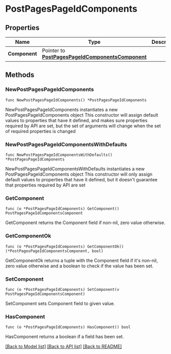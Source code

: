 # PostPagesPageIdComponents

## Properties

Name | Type | Description | Notes
------------ | ------------- | ------------- | -------------
**Component** | Pointer to [**PostPagesPageIdComponentsComponent**](postPagesPageIdComponents_component.md) |  | [optional] 

## Methods

### NewPostPagesPageIdComponents

`func NewPostPagesPageIdComponents() *PostPagesPageIdComponents`

NewPostPagesPageIdComponents instantiates a new PostPagesPageIdComponents object
This constructor will assign default values to properties that have it defined,
and makes sure properties required by API are set, but the set of arguments
will change when the set of required properties is changed

### NewPostPagesPageIdComponentsWithDefaults

`func NewPostPagesPageIdComponentsWithDefaults() *PostPagesPageIdComponents`

NewPostPagesPageIdComponentsWithDefaults instantiates a new PostPagesPageIdComponents object
This constructor will only assign default values to properties that have it defined,
but it doesn't guarantee that properties required by API are set

### GetComponent

`func (o *PostPagesPageIdComponents) GetComponent() PostPagesPageIdComponentsComponent`

GetComponent returns the Component field if non-nil, zero value otherwise.

### GetComponentOk

`func (o *PostPagesPageIdComponents) GetComponentOk() (*PostPagesPageIdComponentsComponent, bool)`

GetComponentOk returns a tuple with the Component field if it's non-nil, zero value otherwise
and a boolean to check if the value has been set.

### SetComponent

`func (o *PostPagesPageIdComponents) SetComponent(v PostPagesPageIdComponentsComponent)`

SetComponent sets Component field to given value.

### HasComponent

`func (o *PostPagesPageIdComponents) HasComponent() bool`

HasComponent returns a boolean if a field has been set.


[[Back to Model list]](../README.md#documentation-for-models) [[Back to API list]](../README.md#documentation-for-api-endpoints) [[Back to README]](../README.md)


